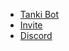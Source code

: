 - [Tanki Bot](https://tankibot.gbfactory.net/)
- [Invite](https://discordapp.com/oauth2/authorize?client_id=477558712702337044&scope=bot&permissions=388160)
- [Discord](https://discord.gg/cH8Tvbn)